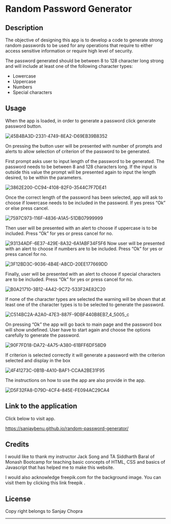 # Random Password Generator


## Description

The objective of designing this app is to develop a code to generate strong random passwords to be used for any operations that require to either access sensitive information or require high level of security.

The password generated should be between 8 to 128 character long strong and will include at least one of the following character types:
-	Lowercase
-	Uppercase
-	Numbers
-	Special characters


## Usage

When the app is loaded, in order to generate a password click generate password button.

![45B4BA3D-2331-4749-8EA2-D69EB39B8352](https://user-images.githubusercontent.com/105487471/223868912-f192f644-19e3-4883-b115-df9fea559fcc.jpeg)

On pressing the button user will be presented with number of prompts and alerts to allow selection of criterion of the password to be generated.

First prompt asks user to input length of the password to be generated. The password needs to be between 8 and 128 characters long. If the input is outside this value the prompt will be presented again to input the length desired, to be within the parameters.

![3862E200-CC94-4108-82F0-3544C7F7DE41](https://user-images.githubusercontent.com/105487471/223869069-e769dd6d-ea98-429c-80c0-c7655198b282.jpeg)


Once the correct length of the password has been selected, app will ask to choose if lowercase needs to be included in the password. If yes press “Ok” or else press cancel.

![7597C973-116F-4836-A1A5-51DB07999999](https://user-images.githubusercontent.com/105487471/223869270-60af9446-53cf-4726-8ba6-9cf8c557ecfe.jpeg)


Then user will be presented with an alert to choose if uppercase is to be included. Press “Ok” for yes or press cancel for no.


![93134ADF-6E37-429E-8A32-6A1ABF34F5F6](https://user-images.githubusercontent.com/105487471/223869505-64f2c3ed-3ed8-4539-97cb-538f725f24b3.jpeg)
Now user will be presented with an alert to choose if numbers are to be included. Press “Ok” for yes or press cancel for no.

![3F12BD3C-9036-4B4E-A8CD-20EE177669DD](https://user-images.githubusercontent.com/105487471/223869871-3b9d1a7e-ceec-4558-9da5-7467fe3abd88.jpeg)

Finally, user will be presented with an alert to choose if special characters are to be included. Press “Ok” for yes or press cancel for no.

![B0A21710-3B12-4A42-9C72-533F2AE82C20](https://user-images.githubusercontent.com/105487471/223870130-5fb9a907-dcf3-4b7c-a2fc-9369cac3de88.jpeg)

If none of the character types are selected the warning will be shown that at least one of the character types is to be selected to generate the password. 

![C514BC2A-A2A0-47E3-887F-9DBF440B8EB7_4_5005_c](https://user-images.githubusercontent.com/105487471/223870439-f958293c-f10c-4b9b-90d8-27c271d8229e.jpeg)

On pressing “Ok” the app will go back to main page and the password box will show undefined. User have to start again and choose the options carefully to generate the password.

![90F7FD18-DA72-4A75-A380-61BFF6DF58D9](https://user-images.githubusercontent.com/105487471/223870882-cb5bde1e-089e-4037-89ce-004853821782.jpeg)

If criterion is selected correctly it will generate a password with the criterion selected and display in the box

![4F41273C-0B1B-4A10-BAF1-CCAA2BE31F95](https://user-images.githubusercontent.com/105487471/223871962-9c8f12f4-3816-460d-8bd0-c381c1c45700.jpeg)


The instructions on how to use the app are also provide in the app.

![D5F32FA8-D79D-4CF4-845E-FE094AC29CA4](https://user-images.githubusercontent.com/105487471/223872254-9e3395ac-8ab0-4deb-b3aa-1ed31436a342.jpeg)

## Link to the application

Click below to visit app.

https://sanjaybenu.github.io/random-password-generator/


## Credits

I would like to thank my instructor Jack Song  and TA Siddharth Baral of Monash Bootcamp for teaching basic concepts of HTML, CSS  and basics of Javascript that has helped me to make this website.

I would also acknowledge freepik.com for the background image. You can visit them by clicking this link  freepik .


## License

Copy right belongs to Sanjay Chopra

---

